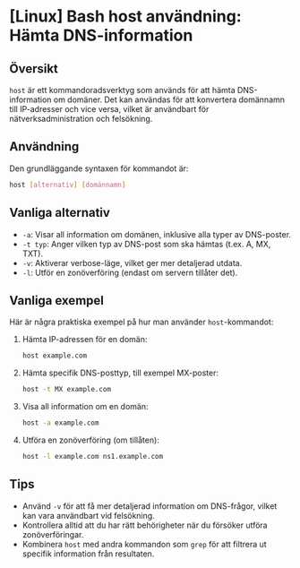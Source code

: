 # [Linux] Bash host användning: Hämta DNS-information

## Översikt
`host` är ett kommandoradsverktyg som används för att hämta DNS-information om domäner. Det kan användas för att konvertera domännamn till IP-adresser och vice versa, vilket är användbart för nätverksadministration och felsökning.

## Användning
Den grundläggande syntaxen för kommandot är:

```bash
host [alternativ] [domännamn]
```

## Vanliga alternativ
- `-a`: Visar all information om domänen, inklusive alla typer av DNS-poster.
- `-t typ`: Anger vilken typ av DNS-post som ska hämtas (t.ex. A, MX, TXT).
- `-v`: Aktiverar verbose-läge, vilket ger mer detaljerad utdata.
- `-l`: Utför en zonöverföring (endast om servern tillåter det).

## Vanliga exempel
Här är några praktiska exempel på hur man använder `host`-kommandot:

1. Hämta IP-adressen för en domän:
   ```bash
   host example.com
   ```

2. Hämta specifik DNS-posttyp, till exempel MX-poster:
   ```bash
   host -t MX example.com
   ```

3. Visa all information om en domän:
   ```bash
   host -a example.com
   ```

4. Utföra en zonöverföring (om tillåten):
   ```bash
   host -l example.com ns1.example.com
   ```

## Tips
- Använd `-v` för att få mer detaljerad information om DNS-frågor, vilket kan vara användbart vid felsökning.
- Kontrollera alltid att du har rätt behörigheter när du försöker utföra zonöverföringar.
- Kombinera `host` med andra kommandon som `grep` för att filtrera ut specifik information från resultaten.